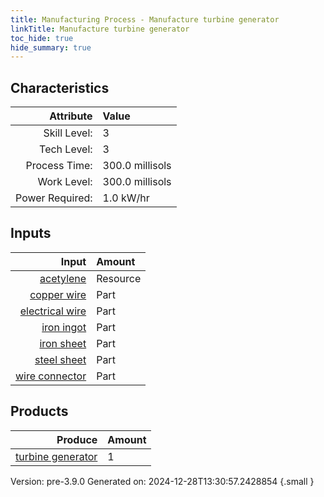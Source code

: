 ```yaml
---
title: Manufacturing Process - Manufacture turbine generator
linkTitle: Manufacture turbine generator
toc_hide: true
hide_summary: true
---
```



## Characteristics

| Attribute      | Value |
|--------:|:------|
|Skill Level:|3|
|Tech Level:|3|
|Process Time:|300.0 millisols|
|Work Level:|300.0 millisols|
|Power Required:|1.0 kW/hr|

## Inputs

| Input      | Amount |
|--------:|:------|
|[acetylene](/docs/definitions/resource/acetylene)|Resource|0.3 kg|
|[copper wire](/docs/definitions/part/copper-wire)|Part|15|
|[electrical wire](/docs/definitions/part/electrical-wire)|Part|3|
|[iron ingot](/docs/definitions/part/iron-ingot)|Part|20|
|[iron sheet](/docs/definitions/part/iron-sheet)|Part|1|
|[steel sheet](/docs/definitions/part/steel-sheet)|Part|1|
|[wire connector](/docs/definitions/part/wire-connector)|Part|8|

## Products


| Produce      | Amount |
|--------:|:------|
|[turbine generator](/docs/definitions/part/turbine-generator)|1|


Version: pre-3.9.0 Generated on: 2024-12-28T13:30:57.2428854
{.small }

